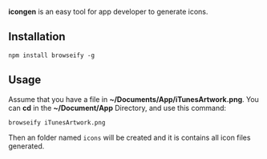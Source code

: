 **icongen** is an easy tool for app developer to generate icons.


## Installation
```
npm install browseify -g
```

## Usage

Assume that you have a file in **~/Documents/App/iTunesArtwork.png**.  You can **cd** in the **~/Document/App** Directory, and use this command:

```
browseify iTunesArtwork.png
```

Then an folder named `icons` will be created and it is contains all icon files generated. 

